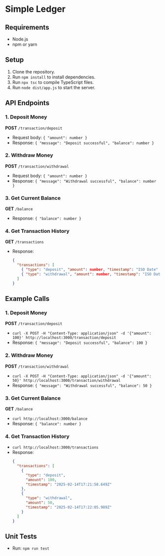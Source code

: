 # Simple Ledger

## Requirements

- Node.js
- npm or yarn

## Setup

1. Clone the repository.
2. Run `npm install` to install dependencies.
3. Run `npx tsc` to compile TypeScript files.
4. Run `node dist/app.js` to start the server.

## API Endpoints

### 1. Deposit Money

**POST** `/transaction/deposit`

- Request body: `{ "amount": number }`
- Response: `{ "message": "Deposit successful", "balance": number }`

### 2. Withdraw Money

**POST** `/transaction/withdrawal`

- Request body: `{ "amount": number }`
- Response: `{ "message": "Withdrawal successful", "balance": number }`

### 3. Get Current Balance

**GET** `/balance`

- Response: `{ "balance": number }`

### 4. Get Transaction History

**GET** `/transactions`

- Response:
  ```json
  {
    "transactions": [
      { "type": "deposit", "amount": number, "timestamp": "ISO Date" },
      { "type": "withdrawal", "amount": number, "timestamp": "ISO Date" }
    ]
  }
  ```

## Example Calls

### 1. Deposit Money

**POST** `/transaction/deposit`

- `curl -X POST -H "Content-Type: application/json" -d '{"amount": 100}' http://localhost:3000/transaction/deposit`
- Response: `{ "message": "Deposit successful", "balance": 100 }`

### 2. Withdraw Money

**POST** `/transaction/withdrawal`

- `curl -X POST -H "Content-Type: application/json" -d '{"amount": 50}' http://localhost:3000/transaction/withdrawal`
- Response: `{ "message": "Withdrawal successful", "balance": 50 }`

### 3. Get Current Balance

**GET** `/balance`

- `curl http://localhost:3000/balance`
- Response: `{ "balance": number }`

### 4. Get Transaction History

- `curl http://localhost:3000/transactions`
- Response:
  ```json
  {
    "transactions": [
      {
        "type": "deposit",
        "amount": 100,
        "timestamp": "2025-02-14T17:21:58.649Z"
      },
      {
        "type": "withdrawal",
        "amount": 50,
        "timestamp": "2025-02-14T17:22:05.989Z"
      }
    ]
  }
  ```


## Unit Tests
- Run:
`npm run test`